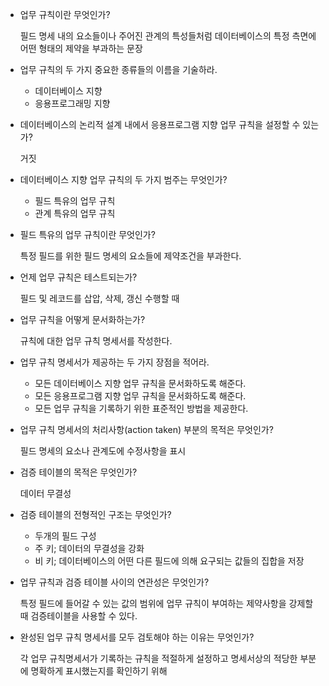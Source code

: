 - 업무 규칙이란 무엇인가?
    
    필드 명세 내의 요소들이나 주어진 관계의 특성들처럼 데이터베이스의 특정 측면에 어떤 형태의 제약을 부과하는 문장
    
- 업무 규칙의 두 가지 중요한 종류들의 이름을 기술하라.
    - 데이터베이스 지향
    - 응용프로그래밍 지향
- 데이터베이스의 논리적 설계 내에서 응용프로그램 지향 업무 규칙을 설정할 수 있는가?
    
    거짓
    
- 데이터베이스 지향 업무 규칙의 두 가지 범주는 무엇인가?
    - 필드 특유의 업무 규칙
    - 관계 특유의 업무 규칙
- 필드 특유의 업무 규칙이란 무엇인가?
    
    특정 필드를 위한 필드 명세의 요소들에 제약조건을 부과한다.
    
- 언제 업무 규칙은 테스트되는가?
    
    필드 및 레코드를 삽압, 삭제, 갱신 수행할 때
    
- 업무 규칙을 어떻게 문서화하는가?
    
    규칙에 대한 업무 규칙 명세서를 작성한다.
    
- 업무 규칙 명세서가 제공하는 두 가지 장점을 적어라.
    - 모든 데이터베이스 지향 업무 규칙을 문서화하도록 해준다.
    - 모든 응용프로그램 지향 업무 규칙을 문서화하도록 해준다.
    - 모든 업무 규칙을 기록하기 위한 표준적인 방법을 제공한다.
- 업무 규칙 명세서의 처리사항(action taken) 부분의 목적은 무엇인가?
    
    필드 명세의 요소나 관계도에 수정사항을 표시
    
- 검증 테이블의 목적은 무엇인가?
    
    데이터 무결성
    
- 검증 테이블의 전형적인 구조는 무엇인가?
    - 두개의 필드 구성
    - 주 키; 데이터의 무결성을 강화
    - 비 키; 데이터베이스의 어떤 다른 필드에 의해 요구되는 값들의 집합을 저장
- 업무 규칙과 검증 테이블 사이의 연관성은 무엇인가?
    
    특정 필드에 들어갈 수 있는 값의 범위에 업무 규칙이 부여하는 제약사항을 강제할 때 검증테이블을 사용할 수 있다.
    
- 완성된 업무 규칙 명세서를 모두 검토해야 하는 이유는 무엇인가?
    
    각 업무 규칙명세서가 기록하는 규칙을 적절하게 설정하고 명세서상의 적당한 부분에 명확하게 표시했는지를 확인하기 위해
